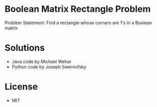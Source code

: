 # Boolean Matrix Rectangle Problem
Problem Statement: Find a rectangle whose corners are 1's in a Boolean matrix

# Solutions
- Java code by Michael Wehar
- Python code by Joseph Swernofsky

# License
- MIT
